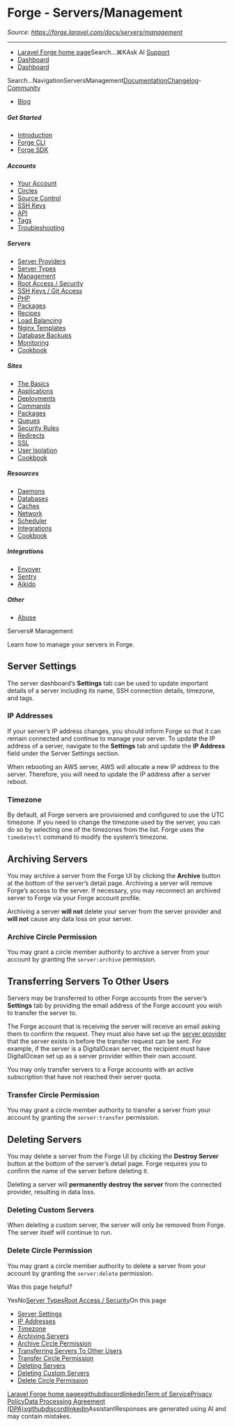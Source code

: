 # Forge - Servers/Management

*Source: https://forge.laravel.com/docs/servers/management*

---

- [Laravel Forge home page](https://forge.laravel.com)Search...⌘KAsk AI
[Support](/cdn-cgi/l/email-protection#b7d1d8c5d0d2f7dbd6c5d6c1d2db99d4d8da)
- [Dashboard](https://forge.laravel.com)
- [Dashboard](https://forge.laravel.com)

Search...NavigationServersManagement[Documentation](/docs/introduction)[Changelog](/docs/changelog/changelog)- [Community](https://discord.com/invite/laravel)
- [Blog](https://blog.laravel.com/forge)
##### Get Started

- [Introduction](/docs/introduction)
- [Forge CLI](/docs/cli)
- [Forge SDK](/docs/sdk)

##### Accounts

- [Your Account](/docs/accounts/your-account)
- [Circles](/docs/accounts/circles)
- [Source Control](/docs/accounts/source-control)
- [SSH Keys](/docs/accounts/ssh)
- [API](/docs/accounts/api)
- [Tags](/docs/accounts/tags)
- [Troubleshooting](/docs/accounts/cookbook)

##### Servers

- [Server Providers](/docs/servers/providers)
- [Server Types](/docs/servers/types)
- [Management](/docs/servers/management)
- [Root Access / Security](/docs/servers/provisioning-process)
- [SSH Keys / Git Access](/docs/servers/ssh)
- [PHP](/docs/servers/php)
- [Packages](/docs/servers/packages)
- [Recipes](/docs/servers/recipes)
- [Load Balancing](/docs/servers/load-balancing)
- [Nginx Templates](/docs/servers/nginx-templates)
- [Database Backups](/docs/servers/backups)
- [Monitoring](/docs/servers/monitoring)
- [Cookbook](/docs/servers/cookbook)

##### Sites

- [The Basics](/docs/sites/the-basics)
- [Applications](/docs/sites/applications)
- [Deployments](/docs/sites/deployments)
- [Commands](/docs/sites/commands)
- [Packages](/docs/sites/packages)
- [Queues](/docs/sites/queues)
- [Security Rules](/docs/sites/security-rules)
- [Redirects](/docs/sites/redirects)
- [SSL](/docs/sites/ssl)
- [User Isolation](/docs/sites/user-isolation)
- [Cookbook](/docs/sites/cookbook)

##### Resources

- [Daemons](/docs/resources/daemons)
- [Databases](/docs/resources/databases)
- [Caches](/docs/resources/caches)
- [Network](/docs/resources/network)
- [Scheduler](/docs/resources/scheduler)
- [Integrations](/docs/resources/integrations)
- [Cookbook](/docs/resources/cookbook)

##### Integrations

- [Envoyer](/docs/integrations/envoyer)
- [Sentry](/docs/integrations/sentry)
- [Aikido](/docs/integrations/aikido)

##### Other

- [Abuse](/docs/abuse)

Servers# Management

Learn how to manage your servers in Forge.

## [​](#server-settings)Server Settings

The server dashboard’s **Settings** tab can be used to update important details of a server including its name, SSH connection details, timezone, and tags.

### [​](#ip-addresses)IP Addresses

If your server’s IP address changes, you should inform Forge so that it can remain connected and continue to manage your server. To update the IP address of a server, navigate to the **Settings** tab and update the **IP Address** field under the Server Settings section.

When rebooting an AWS server, AWS will allocate a new IP address to the server. Therefore, you will need to update the IP address after a server reboot.

### [​](#timezone)Timezone

By default, all Forge servers are provisioned and configured to use the UTC timezone. If you need to change the timezone used by the server, you can do so by selecting one of the timezones from the list. Forge uses the `timedatectl` command to modify the system’s timezone.

## [​](#archiving-servers)Archiving Servers

You may archive a server from the Forge UI by clicking the **Archive** button at the bottom of the server’s detail page. Archiving a server will remove Forge’s access to the server. If necessary, you may reconnect an archived server to Forge via your Forge account profile.

Archiving a server **will not** delete your server from the server provider and **will not** cause any data loss on your server.

### [​](#archive-circle-permission)Archive Circle Permission

You may grant a circle member authority to archive a server from your account by granting the `server:archive` permission.

## [​](#transferring-servers-to-other-users)Transferring Servers To Other Users

Servers may be transferred to other Forge accounts from the server’s **Settings** tab by providing the email address of the Forge account you wish to transfer the server to.

The Forge account that is receiving the server will receive an email asking them to confirm the request. They must also have set up the [server provider](/docs/servers/providers) that the server exists in before the transfer request can be sent. For example, if the server is a DigitalOcean server, the recipient must have DigitalOcean set up as a server provider within their own account.

You may only transfer servers to a Forge accounts with an active subscription that have not reached their server quota.

### [​](#transfer-circle-permission)Transfer Circle Permission

You may grant a circle member authority to transfer a server from your account by granting the `server:transfer` permission.

## [​](#deleting-servers)Deleting Servers

You may delete a server from the Forge UI by clicking the **Destroy Server** button at the bottom of the server’s detail page. Forge requires you to confirm the name of the server before deleting it.

Deleting a server will **permanently destroy the server** from the connected provider, resulting in data loss.

### [​](#deleting-custom-servers)Deleting Custom Servers

When deleting a custom server, the server will only be removed from Forge. The server itself will continue to run.

### [​](#delete-circle-permission)Delete Circle Permission

You may grant a circle member authority to delete a server from your account by granting the `server:delete` permission.

Was this page helpful?

YesNo[Server Types](/docs/servers/types)[Root Access / Security](/docs/servers/provisioning-process)On this page
- [Server Settings](#server-settings)
- [IP Addresses](#ip-addresses)
- [Timezone](#timezone)
- [Archiving Servers](#archiving-servers)
- [Archive Circle Permission](#archive-circle-permission)
- [Transferring Servers To Other Users](#transferring-servers-to-other-users)
- [Transfer Circle Permission](#transfer-circle-permission)
- [Deleting Servers](#deleting-servers)
- [Deleting Custom Servers](#deleting-custom-servers)
- [Delete Circle Permission](#delete-circle-permission)

[Laravel Forge home page](https://forge.laravel.com)[x](https://x.com/laravelphp)[github](https://github.com/laravel)[discord](https://discord.com/invite/laravel)[linkedin](https://linkedin.com/company/laravel)[Term of Service](https://forge.laravel.com/terms-of-service)[Privacy Policy](https://forge.laravel.com/privacy-policy)[Data Processing Agreement (DPA)](https://forge.laravel.com/data-processing-agreement)[x](https://x.com/laravelphp)[github](https://github.com/laravel)[discord](https://discord.com/invite/laravel)[linkedin](https://linkedin.com/company/laravel)AssistantResponses are generated using AI and may contain mistakes.